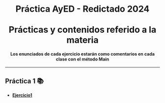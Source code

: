 <div align="center">
  <h1>Práctica AyED - Redictado 2024 <br><br>Prácticas y contenidos referido a la materia</h1>
  <h4 align=center>Los enunciados de cada ejercicio estarán como comentarios en cada clase con el método Main</h4>
</div>

---

## Práctica 1 📚
- **[Ejercicio1](https://github.com/NotANull/AyED/blob/main/src/tp1/Ejercicio1.java)**
